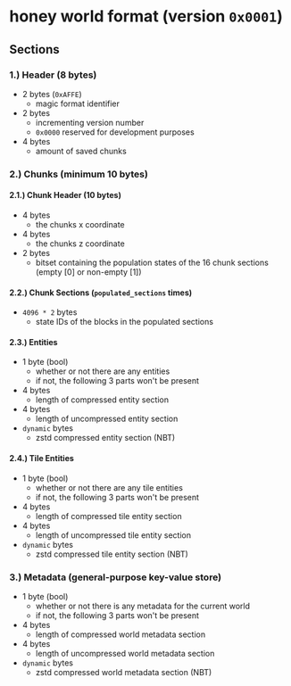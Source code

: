 # honey world format (version `0x0001`)

## Sections

### 1.) Header (8 bytes)

* 2 bytes (`0xAFFE`)
    * magic format identifier
* 2 bytes
    * incrementing version number
    * `0x0000` reserved for development purposes
* 4 bytes
    * amount of saved chunks

### 2.) Chunks (minimum 10 bytes)

#### 2.1.) Chunk Header (10 bytes)

* 4 bytes
    * the chunks x coordinate
* 4 bytes
    * the chunks z coordinate
* 2 bytes
    * bitset containing the population states of the 16 chunk sections (empty [0] or non-empty [1])

#### 2.2.) Chunk Sections (`populated_sections` times)

* `4096 * 2` bytes
    * state IDs of the blocks in the populated sections

#### 2.3.) Entities

* 1 byte (bool)
    * whether or not there are any entities
    * if not, the following 3 parts won't be present
* 4 bytes
    * length of compressed entity section
* 4 bytes
    * length of uncompressed entity section
* `dynamic` bytes
    * zstd compressed entity section (NBT)

#### 2.4.) Tile Entities

* 1 byte (bool)
    * whether or not there are any tile entities
    * if not, the following 3 parts won't be present
* 4 bytes
    * length of compressed tile entity section
* 4 bytes
    * length of uncompressed tile entity section
* `dynamic` bytes
    * zstd compressed tile entity section (NBT)

### 3.) Metadata (general-purpose key-value store)

* 1 byte (bool)
    * whether or not there is any metadata for the current world
    * if not, the following 3 parts won't be present
* 4 bytes
    * length of compressed world metadata section
* 4 bytes
    * length of uncompressed world metadata section
* `dynamic` bytes
    * zstd compressed world metadata section (NBT)
